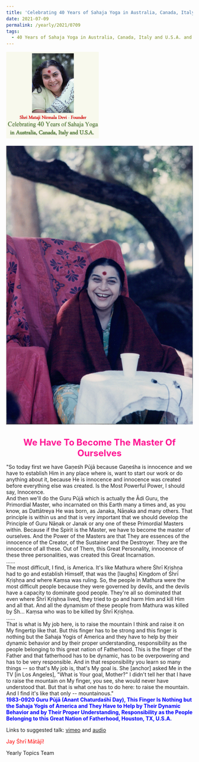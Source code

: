 ```yaml
---
title: 'Celebrating 40 Years of Sahaja Yoga in Australia, Canada, Italy and U.S.A. and its Culture, Post 27'
date: 2021-07-09
permalink: /yearly/2021/0709
tags:
  - 40 Years of Sahaja Yoga in Australia, Canada, Italy and U.S.A. and its Culture
---
```


<div style="text-align: left"><img src="/images/Celebrating40YearsSahajaYoga.png" width="250" /></div><br>

<div style="text-align: center"><img src="/images/image728.jpg" /></div>

<br>
<p style="color:DeepPink; text-align:center">
<font size="+2"><b>We Have To Become The Master Of Ourselves</b><br></font>
</p>

<p>
"So today first we have Gaṇeśh Pūjā because Gaṇeśha is innocence and we have to establish Him in any place where is, want to start our work or do anything about it, because He is innocence and innocence was created before everything else was created. Is the Most Powerful Power, I should say, Innocence.<br>
And then we'll do the Guru Pūjā which is actually the Ādi Guru, the Primordial Master, who incarnated on this Earth many a times and, as you know, as Dattātreya He was born, as Janaka, Nāṇaka and many others. That principle is within us and that is very important that we should develop the Principle of Guru Nāṇak or Janak or any one of these Primordial Masters within. Because if the Spirit is the Master, we have to become the master of ourselves. And the Power of the Masters are that They are essences of the innocence of the Creator, of the Sustainer and the Destroyer. They are the innocence of all these. Out of Them, this Great Personality, innocence of these three personalities, was created this Great Incarnation.<br>
......<br>
The most difficult, I find, is America. It's like Mathura where Śhrī Kṛiṣhṇa had to go and establish Himself, that was the [laughs] Kingdom of Śhrī Kṛiṣhṇa and where Kaṃsa was ruling. So, the people in Mathura were the most difficult people because they were governed by devils, and the devils have a capacity to dominate good people. They're all so dominated that even where Śhrī Kṛiṣhṇa lived, they tried to go and harm Him and kill Him and all that. And all the dynamism of these people from Mathura was killed by Śh... Kaṃsa who was to be killed by Śhrī Kṛiṣhṇa.<br>
......<br>
That is what is My job here, is to raise the mountain I think and raise it on My fingertip like that. But this finger has to be strong and this finger is nothing but the Sahaja Yogis of America and they have to help by their dynamic behavior and by their proper understanding, responsibility as the people belonging to this great nation of Fatherhood. This is the finger of the Father and that fatherhood has to be dynamic, has to be overpowering and has to be very responsible. And in that responsibility you learn so many things -- so that's My job is, that's My goal is. She [anchor] asked Me in the TV [in Los Angeles], "What is Your goal, Mother?" I didn't tell her that I have to raise the mountain on My finger, you see, she would never have understood that. But that is what one has to do here: to raise the mountain. And I find it's like that only -- mountainous."<br>
<font color="blue"><b>1983-0920 Guru Pūjā (Anant Chaturdaśhī Day), This Finger Is Nothing but the Sahaja Yogis of America and They Have to Help by Their Dynamic Behavior and by Their Proper Understanding, Responsibility as the People Belonging to this Great Nation of Fatherhood, Houston, TX, U.S.A.</b></font><br>
</p>

Links to suggested talk: <a href="https://vimeo.com/560483500"> vimeo</a> and <a href="https://soundcloud.com/nirmala-vidya-portal/1983-0920-guru-puja-talk"> audio</a><br>

<p style="color:red;">Jay Śhrī Mātājī!<br></p>

Yearly Topics Team